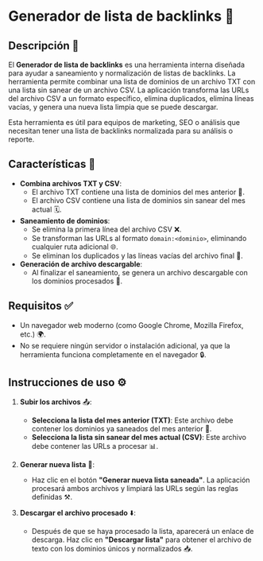 # Generador de lista de backlinks 🚀

## Descripción 📝

El **Generador de lista de backlinks** es una herramienta interna diseñada para ayudar a saneamiento y normalización de listas de backlinks. La herramienta permite combinar una lista de dominios de un archivo TXT con una lista sin sanear de un archivo CSV. La aplicación transforma las URLs del archivo CSV a un formato específico, elimina duplicados, elimina líneas vacías, y genera una nueva lista limpia que se puede descargar.

Esta herramienta es útil para equipos de marketing, SEO o análisis que necesitan tener una lista de backlinks normalizada para su análisis o reporte.

## Características 🔧

- **Combina archivos TXT y CSV**:
  - El archivo TXT contiene una lista de dominios del mes anterior 📅.
  - El archivo CSV contiene una lista de dominios sin sanear del mes actual 🗓️.
- **Saneamiento de dominios**:
  - Se elimina la primera línea del archivo CSV ❌.
  - Se transforman las URLs al formato `domain:<dominio>`, eliminando cualquier ruta adicional 🌐.
  - Se eliminan los duplicados y las líneas vacías del archivo final 🚫.
- **Generación de archivo descargable**:
  - Al finalizar el saneamiento, se genera un archivo descargable con los dominios procesados 💾.

## Requisitos ✅

- Un navegador web moderno (como Google Chrome, Mozilla Firefox, etc.) 🌍.
- No se requiere ningún servidor o instalación adicional, ya que la herramienta funciona completamente en el navegador 🔒.

## Instrucciones de uso ⚙️

1. **Subir los archivos** 📤:
   - **Selecciona la lista del mes anterior (TXT)**: Este archivo debe contener los dominios ya saneados del mes anterior 📜.
   - **Selecciona la lista sin sanear del mes actual (CSV)**: Este archivo debe contener las URLs a procesar 📊.

2. **Generar nueva lista** 🔄:
   - Haz clic en el botón **"Generar nueva lista saneada"**. La aplicación procesará ambos archivos y limpiará las URLs según las reglas definidas ⚒️.
   
3. **Descargar el archivo procesado** ⬇️:
   - Después de que se haya procesado la lista, aparecerá un enlace de descarga. Haz clic en **"Descargar lista"** para obtener el archivo de texto con los dominios únicos y normalizados 📥.

